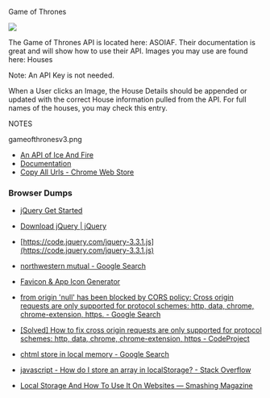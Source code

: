 Game of Thrones

![](gameofthronesv3.png)

The Game of Thrones API is located here: ASOIAF. Their documentation is great and will show how to use their API. Images you may use are found here: Houses

Note: An API Key is not needed.

When a User clicks an Image, the House Details should be appended or updated with the correct House information pulled from the API. For full names of the houses, you may check this entry.


NOTES

gameofthronesv3.png

 * [An API of Ice And Fire](https://anapioficeandfire.com/)
 * [Documentation](https://anapioficeandfire.com/Documentation)
 * [Copy All Urls - Chrome Web Store](https://chrome.google.com/webstore/detail/copy-all-urls/)

### Browser Dumps

 * [jQuery Get Started](https://www.w3schools.com/jquery/jquery_get_started.asp)
 * [Download jQuery | jQuery](https://jquery.com/download/)
 * [https://code.jquery.com/jquery-3.3.1.js](https://code.jquery.com/jquery-3.3.1.js)

 * [northwestern mutual - Google Search](https://www.google.com/search?q=northwestern+mutual&rlz=1CAIEIT_enUS838&source=lnms&tbm=isch&sa=X&sqi=2&ved=0ahUKEwjf6NLctvLgAhUIKK0KHRiEAssQ_AUIECgD&biw=2321&bih=1292#imgrc=tGg7znfOi4dy7M:)
 * [Favicon & App Icon Generator](https://www.favicon-generator.org/)


* [from origin 'null' has been blocked by CORS policy: Cross origin requests are only supported for protocol schemes: http, data, chrome, chrome-extension, https. - Google Search](https://www.google.com/search?q=from+origin+%27null%27+has+been+blocked+by+CORS+policy%3A+Cross+origin+requests+are+only+supported+for+protocol+schemes%3A+http%2C+data%2C+chrome%2C+chrome-extension%2C+https.&oq=from+origin+%27null%27+has+been+blocked+by+CORS+policy%3A+Cross+origin+requests+are+only+supported+for+protocol+schemes%3A+http%2C+data%2C+chrome%2C+chrome-extension%2C+https.&aqs=chrome..69i57.701j0j7&sourceid=chrome&ie=UTF-8)
* [[Solved] How to fix cross origin requests are only supported for protocol schemes: http, data, chrome, chrome-extension, https - CodeProject](https://www.codeproject.com/Questions/1195078/How-to-fix-cross-origin-requests-are-only-supporte)
* [chtml store in local memory - Google Search](https://www.google.com/search?q=chtml+store+in+local+memory&oq=chtml+store+in+local+memory&aqs=chrome..69i57.11575j0j4&sourceid=chrome&ie=UTF-8)
* [javascript - How do I store an array in localStorage? - Stack Overflow](https://stackoverflow.com/questions/3357553/how-do-i-store-an-array-in-localstorage)
* [Local Storage And How To Use It On Websites — Smashing Magazine](https://www.smashingmagazine.com/2010/10/local-storage-and-how-to-use-it/)
